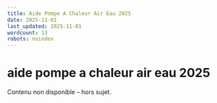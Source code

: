 ```yaml
---
title: Aide Pompe A Chaleur Air Eau 2025
date: 2025-11-01
last_updated: 2025-11-01
wordcount: 13
robots: noindex
---
```


# aide pompe a chaleur air eau 2025

Contenu non disponible – hors sujet.
